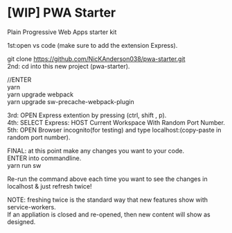 # [WIP] PWA Starter

Plain Progressive Web Apps starter kit  <br />

1st:open vs code (make sure to add the extension Express).  <br />

git clone https://github.com/NicKAnderson038/pwa-starter.git  <br />
2nd: cd into this new project (pwa-starter).  <br />

//ENTER  <br />
yarn  <br />
yarn upgrade webpack  <br />
yarn upgrade sw-precache-webpack-plugin  <br />

3rd: OPEN Express extention by pressing (ctrl, shift , p).  <br />
4th: SELECT Express: HOST Current Workspace With Random Port Number.  <br />
5th: OPEN Browser incognito(for testing) and type localhost:(copy-paste in random port number).  <br />

FINAL: at this point make any changes you want to your code.  <br />
ENTER into commandline.  <br />
yarn run sw  <br />

Re-run the command above each time you want to see the changes in localhost & just refresh twice!  <br />

NOTE: freshing twice is the standard way that new features show with service-workers.  <br />
If an appliation is closed and re-opened, then new content will show as designed.  <br />
